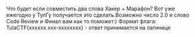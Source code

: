 Что будет если совместить два слова Хакер + Марафон? Вот уже ежегодно у ТулГу получается это сделать.Возможно  число 2.0 и слово Code Review и Финал вам как то поможет:)
Формат флага: TulaCTF{xxxxxx.xxx-xxxxxxxx} - ответ принимается на латинице 